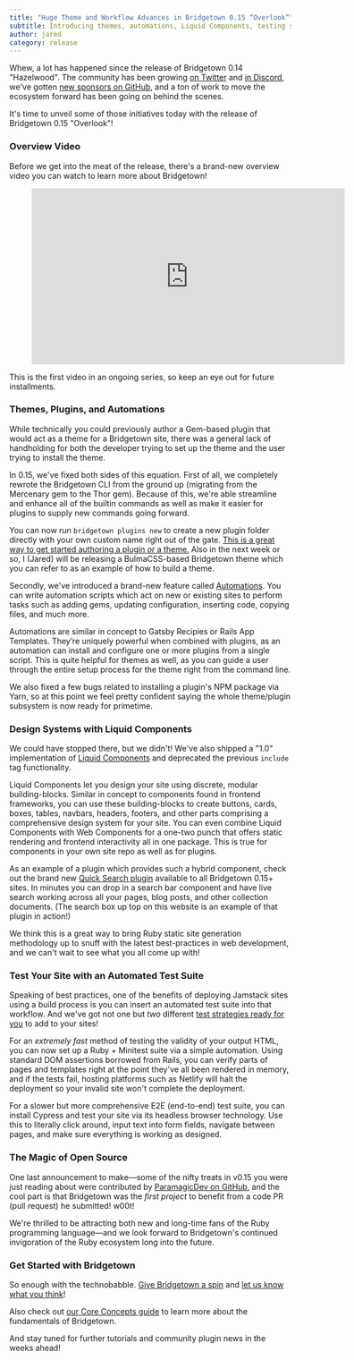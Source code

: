 ```yaml
---
title: "Huge Theme and Workflow Advances in Bridgetown 0.15 “Overlook”"
subtitle: Introducing themes, automations, Liquid Components, testing strategies, and a new Thor-based CLI—all to make your experience building Bridgetown sites a true delight.
author: jared
category: release
---
```


Whew, a lot has happened since the release of Bridgetown 0.14 "Hazelwood". The community has been growing [on Twitter](https://twitter.com/bridgetownrb) and [in Discord](https://discord.gg/V56yUWR), we've gotten [new sponsors on GitHub](https://github.com/bridgetownrb/bridgetown#special-thanks-to-our-founding-members--), and a ton of work to move the ecosystem forward has been going on behind the scenes.

It's time to unveil some of those initiatives today with the release of Bridgetown 0.15 "Overlook"!

### Overview Video

Before we get into the meat of the release, there's a brand-new overview video you can watch to learn more about Bridgetown!

<figure>
  <iframe width="560" height="315" src="https://www.youtube-nocookie.com/embed/gSij_P3iaIE" frameborder="0" allow="accelerometer; autoplay; encrypted-media; gyroscope; picture-in-picture" allowfullscreen loading="lazy"></iframe>
</figure>

This is the first video in an ongoing series, so keep an eye out for future installments.

### Themes, Plugins, and Automations

While technically you could previously author a Gem-based plugin that would act as a theme for a Bridgetown site, there was a general lack of handholding for both the developer trying to set up the theme and the user trying to install the theme.

In 0.15, we've fixed both sides of this equation. First of all, we completely rewrote the Bridgetown CLI from the ground up (migrating from the Mercenary gem to the Thor gem). Because of this, we're able streamline and enhance all of the builtin commands as well as make it easier for plugins to supply new commands going forward.

You can now run `bridgetown plugins new` to create a new plugin folder directly with your own custom name right out of the gate. [This is a great way to get started authoring a plugin _or_ a theme.](/docs/plugins) Also in the next week or so, I (Jared) will be releasing a BulmaCSS-based Bridgetown theme which you can refer to as an example of how to build a theme.

Secondly, we've introduced a brand-new feature called [Automations](/docs/automations). You can write automation scripts which act on new or existing sites to perform tasks such as adding gems, updating configuration, inserting code, copying files, and much more.

Automations are similar in concept to Gatsby Recipies or Rails App Templates. They’re uniquely powerful when combined with plugins, as an automation can install and configure one or more plugins from a single script. This is quite helpful for themes as well, as you can guide a user through the entire setup process for the theme right from the command line.

We also fixed a few bugs related to installing a plugin's NPM package via Yarn, so at this point we feel pretty confident saying the whole theme/plugin subsystem is now ready for primetime.

### Design Systems with Liquid Components

We could have stopped there, but we didn't! We've also shipped a "1.0" implementation of [Liquid Components](/docs/components) and deprecated the previous `include` tag functionality.

Liquid Components let you design your site using discrete, modular building-blocks. Similar in concept to components found in frontend frameworks, you can use these building-blocks to create buttons, cards, boxes, tables, navbars, headers, footers, and other parts comprising a comprehensive design system for your site. You can even combine Liquid Components with Web Components for a one-two punch that offers static rendering and frontend interactivity all in one package. This is true for components in your own site repo as well as for plugins.

As an example of a plugin which provides such a hybrid component, check out the brand new [Quick Search plugin](https://github.com/bridgetownrb/bridgetown-quick-search) available to all Bridgetown 0.15+ sites. In minutes you can drop in a search bar component and have live search working across all your pages, blog posts, and other collection documents. (The search box up top on this website is an example of that plugin in action!)

We think this is a great way to bring Ruby static site generation methodology up to snuff with the latest best-practices in web development, and we can't wait to see what you all come up with!

### Test Your Site with an Automated Test Suite

Speaking of best practices, one of the benefits of deploying Jamstack sites using a build process is you can insert an automated test suite into that workflow. And we've got not one but _two_ different [test strategies ready for you](/docs/testing) to add to your sites!

For an _extremely fast_ method of testing the validity of your output HTML, you can now set up a Ruby + Minitest suite via a simple automation. Using standard DOM assertions borrowed from Rails, you can verify parts of pages and templates right at the point they've all been rendered in memory, and if the tests fail, hosting platforms such as Netlify will halt the deployment so your invalid site won't complete the deployment.

For a slower but more comprehensive E2E (end-to-end) test suite, you can install Cypress and test your site via its headless browser technology. Use this to literally click around, input text into form fields, navigate between pages, and make sure everything is working as designed.

### The Magic of Open Source

One last announcement to make—some of the nifty treats in v0.15 you were just reading about were contributed by [ParamagicDev on GitHub](https://github.com/ParamagicDev), and the cool part is that Bridgetown was the _first project_ to benefit from a code PR (pull request) he submitted! w00t!

We're thrilled to be attracting both new and long-time fans of the Ruby programming language—and we look forward to Bridgetown's continued invigoration of the Ruby ecosystem long into the future.

### Get Started with Bridgetown

So enough with the technobabble. [Give Bridgetown a spin](/docs) and [let us know what you think](/community)!

Also check out [our Core Concepts guide](/docs/core-concepts) to learn more about the fundamentals of Bridgetown.

And stay tuned for further tutorials and community plugin news in the weeks ahead!
